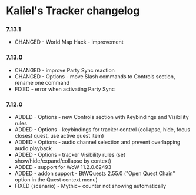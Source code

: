 # Kaliel's Tracker changelog
### 7.13.1
- CHANGED - World Map Hack - improvement
### 7.13.0
- CHANGED - improve Party Sync reaction
- CHANGED - Options - move Slash commands to Controls section, rename one command
- FIXED - error when activating Party Sync
### 7.12.0
- ADDED - Options - new Controls section with Keybindings and Visibility rules
- ADDED - Options - keybindings for tracker control (collapse, hide, focus closest quest, use active quest item)
- ADDED - Options - audio channel selection and prevent overlapping audio playback
- ADDED - Options - tracker Visibility rules (set show/hide/expand/collapse by context)
- ADDED - support for WoW 11.2.0.62493
- ADDED - addon support - BtWQuests 2.55.0 (&quot;Open Quest Chain&quot; option in the Quest context menu)
- FIXED (scenario) - Mythic+ counter not showing automatically
